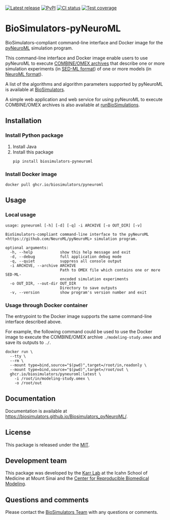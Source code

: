 [![Latest release](https://img.shields.io/github/v/tag/biosimulators/Biosimulators_pyNeuroML)](https://github.com/biosimulations/Biosimulators_pyNeuroML/releases)
[![PyPI](https://img.shields.io/pypi/v/biosimulators_pyneuroml)](https://pypi.org/project/biosimulators_pyneuroml/)
[![CI status](https://github.com/biosimulators/Biosimulators_pyNeuroML/workflows/Continuous%20integration/badge.svg)](https://github.com/biosimulators/Biosimulators_pyNeuroML/actions?query=workflow%3A%22Continuous+integration%22)
[![Test coverage](https://codecov.io/gh/biosimulators/Biosimulators_pyNeuroML/branch/dev/graph/badge.svg)](https://codecov.io/gh/biosimulators/Biosimulators_pyNeuroML)

# BioSimulators-pyNeuroML
BioSimulators-compliant command-line interface and Docker image for the [pyNeuroML](https://github.com/NeuroML/pyNeuroML) simulation program.

This command-line interface and Docker image enable users to use pyNeuroML to execute [COMBINE/OMEX archives](https://combinearchive.org/) that describe one or more simulation experiments (in [SED-ML format](https://sed-ml.org)) of one or more models (in [NeuroML format](https://neuroml.org/])).

A list of the algorithms and algorithm parameters supported by pyNeuroML is available at [BioSimulators](https://biosimulators.org/simulators/pyneuroml).

A simple web application and web service for using pyNeuroML to execute COMBINE/OMEX archives is also available at [runBioSimulations](https://run.biosimulations.org).

## Installation

### Install Python package

1. Install Java
2. Install this package
   ```
   pip install biosimulators-pyneuroml
   ```

### Install Docker image
```
docker pull ghcr.io/biosimulators/pyneuroml
```

## Usage

### Local usage
```
usage: pyneuroml [-h] [-d] [-q] -i ARCHIVE [-o OUT_DIR] [-v]

BioSimulators-compliant command-line interface to the pyNeuroML <https://github.com/NeuroML/pyNeuroML> simulation program.

optional arguments:
  -h, --help            show this help message and exit
  -d, --debug           full application debug mode
  -q, --quiet           suppress all console output
  -i ARCHIVE, --archive ARCHIVE
                        Path to OMEX file which contains one or more SED-ML-
                        encoded simulation experiments
  -o OUT_DIR, --out-dir OUT_DIR
                        Directory to save outputs
  -v, --version         show program's version number and exit
```

### Usage through Docker container
The entrypoint to the Docker image supports the same command-line interface described above.

For example, the following command could be used to use the Docker image to execute the COMBINE/OMEX archive `./modeling-study.omex` and save its outputs to `./`.

```
docker run \
  --tty \
  --rm \
  --mount type=bind,source="$(pwd)",target=/root/in,readonly \
  --mount type=bind,source="$(pwd)",target=/root/out \
  ghcr.io/biosimulators/pyneuroml:latest \
    -i /root/in/modeling-study.omex \
    -o /root/out
```

## Documentation
Documentation is available at https://biosimulators.github.io/Biosimulators_pyNeuroML/.

## License
This package is released under the [MIT](LICENSE).

## Development team
This package was developed by the [Karr Lab](https://www.karrlab.org) at the Icahn School of Medicine at Mount Sinai and the [Center for Reproducible Biomedical Modeling](https://reproduciblebiomodels.org/).

## Questions and comments
Please contact the [BioSimulators Team](mailto:info@biosimulators.org) with any questions or comments.
